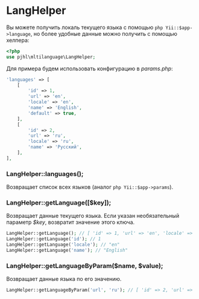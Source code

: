 LangHelper
==========

Вы можете получить локаль текущего языка с помощью ```php Yii::$app->language```,
но более удобные данные можно получить с помощью хелпера:

```php
<?php
use pjhl\mltilanguage\LangHelper;
```

Для примера будем использовать конфигурацию в *params.php*:
```php
'languages' => [
    [
        'id' => 1,
        'url' => 'en',
        'locale' => 'en',
        'name' => 'English',
        'default' => true,
    ],
    [
        'id' => 2,
        'url' => 'ru',
        'locale' => 'ru',
        'name' => 'Русский',
    ],
],
```

### LangHelper::languages();

Возвращает список всех языков (аналог ```php Yii::$app->params```).

### LangHelper::getLanguage(\[$key\]);

Возвращает данные текущего языка. Если указан необязательный параметр *$key*, возвратит
значение этого ключа.

```php
LangHelper::getLanguage(); // [ 'id' => 1, 'url' => 'en', 'locale' => 'en', ...
LangHelper::getLanguage('id'); // 1
LangHelper::getLanguage('locale'); // "en"
LangHelper::getLanguage('name'); // "English"
```

### LangHelper::getLanguageByParam($name, $value);

Возвращает данные языка по его значению.

```php
LangHelper::getLanguageByParam('url', 'ru'); // [ 'id' => 2, 'url' => 'ru', 'locale' => 'ru', ...
```